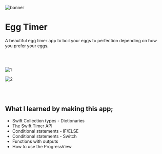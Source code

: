 ![banner](https://user-images.githubusercontent.com/55702254/190243270-41b39bd3-e88d-4dc0-841f-bcaf89be4fca.png)


# Egg Timer

A beautiful egg timer app to boil your eggs to perfection depending on how you prefer your eggs. 

<br>
<br>

![1](https://user-images.githubusercontent.com/55702254/190244647-66894160-bea3-43f6-989a-7b52d29a7328.png)

![2](https://user-images.githubusercontent.com/55702254/190244651-6c364ffb-2b27-4e0d-88ce-f310f602fcaa.png)


<br>
<br>


## What I learned by making this app;

* Swift Collection types - Dictionaries
* The Swift Timer API
* Conditional statements - IF/ELSE
* Conditional statements - Switch
* Functions with outputs
* How to use the ProgressView

